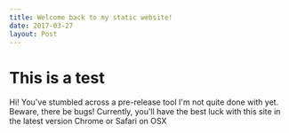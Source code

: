 ```yaml
---
title: Welcome back to my static website!
date: 2017-03-27
layout: Post
---
```


# This is a test
 Hi! You've stumbled across a pre-release tool I'm not quite done with yet. Beware, there be bugs! Currently, you'll have the best luck with this site in the latest version Chrome or Safari on OSX
